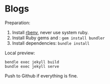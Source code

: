 # Blogs

Preparation:

1. Install [rbenv](https://github.com/rbenv/rbenv), never use system ruby.
2. Install Ruby gems and : `gem install bundler`
3. Install dependencies: `bundle install`

Local preview:

```shell
bendle exec jekyll build
bundle exec jekyll serve
```

Push to Github if everything is fine.